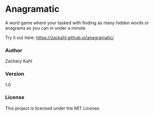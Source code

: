 # Anagramatic
A word game where your tasked with finding as many hidden words or anagrams as you can in under a minute.

Try it out here: https://zackahl.github.io/anagramatic/

### Author
Zachary Kahl

### Version
1.0

### License
This project is licensed under the MIT License.
